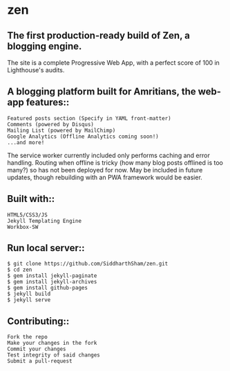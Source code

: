 # zen

The first production-ready build of Zen, a blogging engine.
-----------------------------------------------------------
The site is a complete Progressive Web App, with a perfect score of 100 in Lighthouse's audits.

A blogging platform built for Amritians, the web-app features::
--------------------------------------------------------------
  
    Featured posts section (Specify in YAML front-matter)
    Comments (powered by Disqus)
    Mailing List (powered by MailChimp)
    Google Analytics (Offline Analytics coming soon!)
    ...and more!

The service worker currently included only performs caching and error handling. Routing when offline is tricky (how many blog posts offlined is too many?) so has not been deployed for now. May be included in future updates, though rebuilding with an PWA framework would be easier.

Built with::
-------------

    HTML5/CSS3/JS
    Jekyll Templating Engine
    Workbox-SW

Run local server::
------------------
    
    $ git clone https://github.com/SiddharthSham/zen.git
    $ cd zen
    $ gem install jekyll-paginate
    $ gem install jekyll-archives
    $ gem install github-pages
    $ jekyll build   
    $ jekyll serve

Contributing::
-------------

    Fork the repo
    Make your changes in the fork
    Commit your changes
    Test integrity of said changes
    Submit a pull-request
